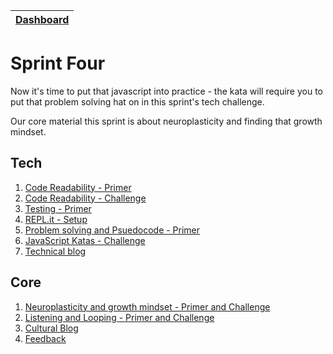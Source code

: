 [Dashboard](../README.md)|
---|

# Sprint Four

Now it's time to put that javascript into practice - the kata will require you to put that problem solving hat on in this sprint's tech challenge.

Our core material this sprint is about neuroplasticity and finding that growth mindset.

## Tech

1. [Code Readability - Primer](js-code-readability-primer.md)
2. [Code Readability - Challenge](js-code-readability.md)  
3. [Testing - Primer](js-testing.md)
4. [REPL.it - Setup](js-repl-intro.md)
5. [Problem solving and Psuedocode - Primer](js-pseudocode-problem-solving.md)   
6. [JavaScript Katas - Challenge](js-katas.md)
7. [Technical blog](blog-sprint4-technical.md)

## Core 

1. [Neuroplasticity and growth mindset - Primer and Challenge](core-neuro-growth-mindset.md)
2. [Listening and Looping - Primer and Challenge](../resources/listening-looping.md)
3. [Cultural Blog](core-blog-mindset.md)
4. [Feedback](../resources/feedback.md)
